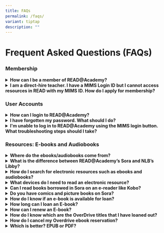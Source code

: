 ```yaml
---
title: FAQs
permalink: /faqs/
variant: tiptap
description: ""
---
```

<h1><strong>Frequent Asked Questions (FAQs)</strong></h1>
<h3><strong>Membership</strong></h3>
<div data-type="detailGroup" class="isomer-accordion isomer-accordion-white">
<details class="isomer-details">
<summary><strong>How can I be a member of READ@Academy?</strong>
</summary>
<div data-type="detailsContent" class="isomer-details-content">
<p>Membership is open to:</p>
<ul data-tight="true" class="tight">
<li>
<p>MOE staff (inclusive of all education officers, executive and administrative
staff and kindergarten educators)</p>
</li>
<li>
<p>Staff of organisations involved in work related to MOE e.g. SEAB</p>
<p>There is no payment needed.</p>
</li>
</ul>
</div>
</details>
<details class="isomer-details">
<summary><strong>I am a direct-hire teacher. I have a MIMS Login ID but I cannot access resources in READ with my MIMS ID. How do I apply for membership?</strong>
</summary>
<div data-type="detailsContent" class="isomer-details-content">
<p>To access READ@Academy (RAC) through the MIMS portal, you need specific
account permissions. Please contact your Local MIMS Administrator (LA)
to assist with the application process for RAC account access.</p>
<p></p>
<p>For more information and troubleshooting steps regarding membership, please
head to 'Membership' page.</p>
</div>
</details>
</div>
<h3><strong>User Accounts</strong></h3>
<div data-type="detailGroup" class="isomer-accordion isomer-accordion-white">
<details class="isomer-details">
<summary><strong>How can I login to READ@Academy?</strong>
</summary>
<div data-type="detailsContent" class="isomer-details-content">
<p>Members may avail yourselves with the full range of resources and services
available by logging in with your MIMS ID.</p>
<p></p>
<p>Please adhere to&nbsp;the following procedures to access READ@Academy
resources:&nbsp;</p>
<p></p>
<ul data-tight="true" class="tight">
<li>
<p>Access READ@Academy landing page</p>
<div class="isomer-image-wrapper">
<img style="box-sizing: inherit; font-family: Lato, sans-serif; max-width: 100%; height: auto; display: block; margin: auto; width: 813.328px;" height="auto" width="100%" alt="" src="https://staging.dnpmasf1lgrx4.amplifyapp.com/images/download.png">
</div>
</li>
<li>
<p>Log in using MIMS ID</p>
</li>
</ul>
<div class="isomer-image-wrapper">
<img style="width: 100%" height="auto" width="100%" alt="" src="/images/download__1_.png">
</div>
</div>
</details>
<details class="isomer-details">
<summary><strong>I have forgotten my password. What should I do?</strong>
</summary>
<div data-type="detailsContent" class="isomer-details-content">
<p>You can request for a password reset for your MIMS account through your
Local MIMS Administrator (LA).</p>
</div>
</details>
<details class="isomer-details">
<summary><strong>I'm unable to log in to READ@Academy using the MIMS login button. What troubleshooting steps should I take?</strong>
</summary>
<div data-type="detailsContent" class="isomer-details-content">
<p>Please contact the relevant service desks:</p>
<table style="minWidth: 100px">
<colgroup>
<col>
<col>
<col>
<col>
</colgroup>
<tbody>
<tr>
<th rowspan="1" colspan="1">
<p><strong>Staff</strong>
</p>
</th>
<th rowspan="1" colspan="1">
<p><strong>Description</strong>
</p>
</th>
<th rowspan="1" colspan="1">
<p><strong>Service</strong>
<br><strong>Desk</strong>
</p>
</th>
<th rowspan="1" colspan="1">
<p><strong>Email address</strong>
</p>
</th>
</tr>
<tr>
<td rowspan="1" colspan="1">
<p>HQ staff</p>
</td>
<td rowspan="1" colspan="1">
<p>EUSS Service Desk is the first level support for HQ related&nbsp;issues/enquiries/feedback</p>
</td>
<td rowspan="1" colspan="1">
<p>EUSS Service Desk</p>
</td>
<td rowspan="1" colspan="1">
<p><a href="mailto:EUSS_SERVICEDESK@support.gov.sg" rel="noopener noreferrer nofollow" target="_blank"><u>EUSS_SERVICEDESK@support.gov.sg</u></a>
</p>
</td>
</tr>
<tr>
<td rowspan="1" colspan="1">
<p>School staff</p>
</td>
<td rowspan="1" colspan="1">
<p>SSOE Service Desk is the first level support&nbsp;for school-related issues/
enquiries/feedback</p>
</td>
<td rowspan="1" colspan="1">
<p>SSOE Service Desk</p>
</td>
<td rowspan="1" colspan="1">
<p><a href="mailto:EUSS_SERVICEDESK@support.gov.sg" rel="noopener noreferrer nofollow" target="_blank"><u>help@schools.gov.sg</u></a>
</p>
</td>
</tr>
</tbody>
</table>
</div>
</details>
</div>
<h3><strong>Resources: E-books and Audiobooks</strong></h3>
<div data-type="detailGroup" class="isomer-accordion isomer-accordion-white">
<details class="isomer-details">
<summary><strong>Where do the ebooks/audiobooks come from?</strong>
</summary>
<div data-type="detailsContent" class="isomer-details-content">
<p>Most of the ebooks/audiobooks are from OverDrive, the global distributor
of digital content for libraries and schools. Leading digital content platform
for libraries and schools.&nbsp;OverDrive is headquartered at Cleveland,
Ohio.&nbsp;It is used by public libraries, schools, polytechnics, universities
and corporations worldwide. Locally, NLB and some schools, Institute of
Higher Learning libraries and specialised libraries are subscribers to
OverDrive.</p>
<p>OverDrive also provides the platform for using their resources.&nbsp;</p>
<p></p>
<p>The designated platform for schools is Sora, the student reading app,
while Libby is the library reading app for public libraries like NLB.&nbsp;</p>
<p></p>
<p>Besides OverDrive, READ@Academy also carries some ebooks from EBSCO.&nbsp;These
are searchable via OPAC and also accessible via the EBSCO Discovery platform.</p>
</div>
</details>
<details class="isomer-details">
<summary><strong>What is the difference between READ@Academy’s Sora and NLB’s Libby?</strong>
</summary>
<div data-type="detailsContent" class="isomer-details-content">
<p>Sora and Libby are both apps and websites that allow users to access eBooks
and audiobooks from OverDrive. Sora is the reading platform that schools
use, while Libby is the public library equivalent of Sora.</p>
<p></p>
<p>The main difference between the two is that Sora connects to a school’s
library, while Libby allows residents to check out ebooks and audiobooks
from their local library. For READ@Academy's users, we recommend using
the SORA app, as it has been configured to enable NLB adult collection
as well.</p>
</div>
</details>
<details class="isomer-details">
<summary><strong>How do I search for electronic resources such as ebooks and audiobooks?</strong>
</summary>
<div data-type="detailsContent" class="isomer-details-content">
<p>You can access the library’s website (<a href="http://readacademy.moe.edu.sg/" rel="noopener noreferrer nofollow" target="_blank">http://readacademy.moe.edu.sg</a>),
then click on Resources, browse the Resource categories of your choice
for a list of all titles in the particular format.</p>
</div>
</details>
<details class="isomer-details">
<summary><strong>What devices do I need to read an electronic resource?</strong>
</summary>
<div data-type="detailsContent" class="isomer-details-content">
<p><strong>• Using a&nbsp;browser</strong>
</p>
<p>Choose your format and click&nbsp;<strong>Continue</strong>.&nbsp;Then,
click&nbsp;<strong>Download</strong> the title.&nbsp;Lastly, click&nbsp;Read
now in browser. There are no software or downloads required.</p>
<p></p>
<p>Choose your format and click <strong>Continue</strong>. The default is
the ebook – ePub format.</p>
<p></p>
<p>You may also read in browser.&nbsp;Check out both approaches and decide
on your preference.</p>
<p></p>
<p>•<strong>Using the Sora App</strong>
</p>
<p>To access from your mobile phone, go to the Apple Store or Google Play
Store.</p>
<p>To access from your laptop, go to the Sora&nbsp;<a href="https://soraapp.com/" rel="noopener noreferrer nofollow" target="_blank">website</a>.</p>
<p>Either way, you need to Select Read@Academy library and sign in with your
username and password to access your OverDrive titles.</p>
<p>&nbsp;</p>
<p>•<strong>Using Adobe Digital Edition</strong>
</p>
<p>If you are currently using Adobe Digital Edition on your mobile devices,
you can choose to add the selected title to your ebook collection simply
by selecting “ePub” or “PDF” as your preferred format.</p>
</div>
</details>
<details class="isomer-details">
<summary><strong>Can I read books borrowed in Sora on an e-reader like Kobo?</strong>
</summary>
<div data-type="detailsContent" class="isomer-details-content">
<p>It is not possible at the moment; OverDrive is planning to add this functionality
in the near future.</p>
</div>
</details>
<details class="isomer-details">
<summary><strong>Do you have comics and picture books on Sora?</strong>
</summary>
<div data-type="detailsContent" class="isomer-details-content">
<p>Once you have Sora set to concurrently access READ@Academy and Sora, you
will be able to access comics and picture books in NLB’s Young Adults or
adult level collections.</p>
</div>
</details>
<details class="isomer-details">
<summary><strong>How do I know if an e-book is available for loan?</strong>
</summary>
<div data-type="detailsContent" class="isomer-details-content">
<p>Below is an ebook record showing 1 copy on loan, with 2 reservations on
the copy. Click on <strong>Place reservation</strong> if you wish to join
the reservation queue for this title.</p>
<p></p>
<p>[INSERT SCREENSHOT OF NEW ILS]</p>
<p></p>
<p>When a copy is available for loan, the status/description will be as indicated.</p>
</div>
</details>
<details class="isomer-details">
<summary><strong>How long can I loan an E-book?</strong>
</summary>
<div data-type="detailsContent" class="isomer-details-content">
<p>You can borrow up to a maximum of 6 ebooks for a period of <strong>21 days</strong>.</p>
<p>On your Sora app, go to <strong>Shelf </strong>to see all the titles you
have borrowed. You will see a countdown of the date due against each title.
Your loan will expire automatically upon due date.</p>
</div>
</details>
<details class="isomer-details">
<summary><strong>How can I renew an E-book?</strong>
</summary>
<div data-type="detailsContent" class="isomer-details-content">
<p>You can borrow up to a maximum of 6 ebooks for a period of <strong>21 days</strong>.</p>
<p></p>
<p>[INSERT SCREENSHOT OF NEW ILS]</p>
<p></p>
<p>Click on<strong> Options.&nbsp;</strong>You will see options to Renew
or Return the book.</p>
</div>
</details>
<details class="isomer-details">
<summary><strong>How do I know which are the OverDrive titles that I have loaned out?</strong>
</summary>
<div data-type="detailsContent" class="isomer-details-content">
<p><strong><u>In Sora</u></strong>
</p>
<p>Click on '<strong>Shelf'</strong> to see all the titles you have borrowed.</p>
<p></p>
<p><strong><u>In OPAC</u></strong>
</p>
<p>Simply log in to your library account and look under the “My account dashboard”
tab. Your Overdrive loans will be reflected separately from your physical
book loans.</p>
</div>
</details>
<details class="isomer-details">
<summary><strong>How do I cancel my Overdrive ebook reservation?</strong>
</summary>
<div data-type="detailsContent" class="isomer-details-content">
<p>It is better to do reservations and cancellation of reservations in Sora
as it gives most current updates on your transactions.</p>
<p></p>
<p><strong>Place hold</strong> indicates that the title is currently on loan.</p>
<p>[INSERT SCREENSHOT OF NEW ILS]</p>
<p></p>
<p>Be prepared to wait for about 2 weeks for its return.</p>
<p></p>
<p>To cancel a reservation:</p>
<p>[INSERT SCREENSHOT OF NEW ILS]</p>
</div>
</details>
<details class="isomer-details">
<summary><strong>Which is better? EPUB or PDF?</strong>
</summary>
<div data-type="detailsContent" class="isomer-details-content">
<p>EPUBs are designed to be flowable, resizable and user-friendly. It provides
a more interactive format, optimised for viewing devices.</p>
<p></p>
<p>PDFs recreate a paper document in digital form.</p>
</div>
</details>
</div>
<p></p>